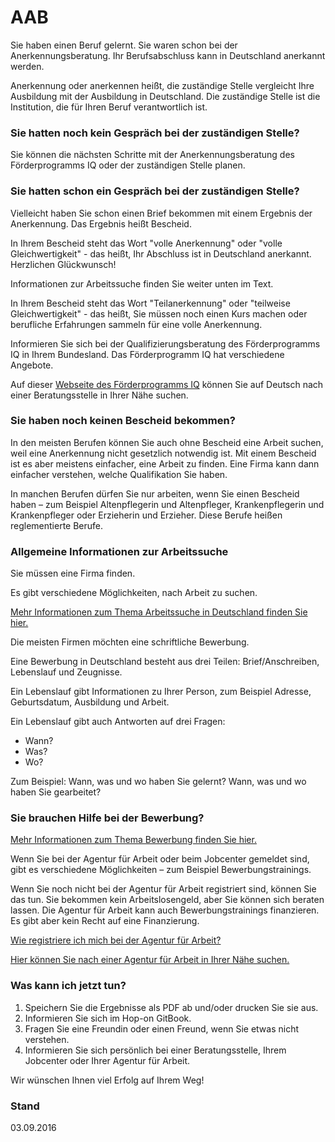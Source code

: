 AAB
===

Sie haben einen Beruf gelernt. Sie waren schon bei der Anerkennungsberatung. Ihr Berufsabschluss kann in Deutschland anerkannt werden.

Anerkennung oder anerkennen heißt, die zuständige Stelle vergleicht Ihre Ausbildung mit der Ausbildung in Deutschland. Die zuständige Stelle ist die Institution, die für Ihren Beruf verantwortlich ist.

### Sie hatten noch kein Gespräch bei der zuständigen Stelle?

Sie können die nächsten Schritte mit der Anerkennungsberatung des Förderprogramms IQ oder der zuständigen Stelle planen.

### Sie hatten schon ein Gespräch bei der zuständigen Stelle?

Vielleicht haben Sie schon einen Brief bekommen mit einem Ergebnis der Anerkennung. Das Ergebnis heißt Bescheid.

In Ihrem Bescheid steht das Wort "volle Anerkennung" oder "volle Gleichwertigkeit" - das heißt, Ihr Abschluss ist in Deutschland anerkannt. Herzlichen Glückwunsch!

Informationen zur Arbeitssuche finden Sie weiter unten im Text.

In Ihrem Bescheid steht das Wort "Teilanerkennung" oder "teilweise Gleichwertigkeit" - das heißt, Sie müssen noch einen Kurs machen oder berufliche Erfahrungen sammeln für eine volle Anerkennung.

Informieren Sie sich bei der Qualifizierungsberatung des Förderprogramms IQ in Ihrem Bundesland. Das Förderprogramm IQ hat verschiedene Angebote.

Auf dieser [Webseite des Förderprogramms IQ](http://www.netzwerk-iq.de/foerderprogramm-iq/landesnetzwerke/karte.html) können Sie auf Deutsch nach einer Beratungsstelle in Ihrer Nähe suchen.

### Sie haben noch keinen Bescheid bekommen?

In den meisten Berufen können Sie auch ohne Bescheid eine Arbeit suchen, weil eine Anerkennung nicht gesetzlich notwendig ist. Mit einem Bescheid ist es aber meistens einfacher, eine Arbeit zu finden. Eine Firma kann dann einfacher verstehen, welche Qualifikation Sie haben.

In manchen Berufen dürfen Sie nur arbeiten, wenn Sie einen Bescheid haben – zum Beispiel Altenpflegerin und Altenpfleger, Krankenpflegerin und Krankenpfleger oder Erzieherin und Erzieher. Diese Berufe heißen reglementierte Berufe.

### Allgemeine Informationen zur Arbeitssuche

Sie müssen eine Firma finden.

Es gibt verschiedene Möglichkeiten, nach Arbeit zu suchen.

[Mehr Informationen zum Thema Arbeitssuche in Deutschland finden Sie hier.](#arbeit)

Die meisten Firmen möchten eine schriftliche Bewerbung.

Eine Bewerbung in Deutschland besteht aus drei Teilen: Brief/Anschreiben, Lebenslauf und Zeugnisse.

Ein Lebenslauf gibt Informationen zu Ihrer Person, zum Beispiel Adresse, Geburtsdatum, Ausbildung und Arbeit.

Ein Lebenslauf gibt auch Antworten auf drei Fragen:

- Wann?
- Was?
- Wo?

Zum Beispiel: Wann, was und wo haben Sie gelernt? Wann, was und wo haben Sie gearbeitet?

### Sie brauchen Hilfe bei der Bewerbung?

[Mehr Informationen zum Thema Bewerbung finden Sie hier.](#bewerbung)

Wenn Sie bei der Agentur für Arbeit oder beim Jobcenter gemeldet sind, gibt es verschiedene Möglichkeiten – zum Beispiel Bewerbungstrainings.

Wenn Sie noch nicht bei der Agentur für Arbeit registriert sind, können Sie das tun. Sie bekommen kein Arbeitslosengeld, aber Sie können sich beraten lassen. Die Agentur für Arbeit kann auch Bewerbungstrainings finanzieren. Es gibt aber kein Recht auf eine Finanzierung.

[Wie registriere ich mich bei der Agentur für Arbeit?](#agenturregistrierung)

[Hier können Sie nach einer Agentur für Arbeit in Ihrer Nähe suchen.](https://www.arbeitsagentur.de/apps/faces/home/pvo?q=berlin&_afrLoop=7272736311957599&_afrWindowMode=0&_afrWindowId=null&_adf.ctrl-state=560a2z10h_50#!%40%40%3F_afrWindowId%3Dnull%26_afrLoop%3D7272736311957599%26q%3Dberlin%26_afrWindowMode%3D0%26_adf.ctrl-s)

### Was kann ich jetzt tun?

1.  Speichern Sie die Ergebnisse als PDF ab und/oder drucken Sie sie aus.
2.  Informieren Sie sich im Hop-on GitBook.
3.  Fragen Sie eine Freundin oder einen Freund, wenn Sie etwas nicht verstehen.
4.  Informieren Sie sich persönlich bei einer Beratungsstelle, Ihrem Jobcenter oder Ihrer Agentur für Arbeit.

Wir wünschen Ihnen viel Erfolg auf Ihrem Weg!

### Stand

03.09.2016
